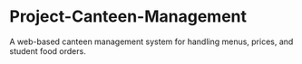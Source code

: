 # Project-Canteen-Management
A web-based canteen management system for handling menus, prices, and student food orders.
